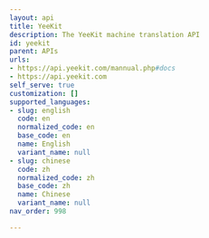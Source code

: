 ```yaml
---
layout: api
title: YeeKit
description: The YeeKit machine translation API
id: yeekit
parent: APIs
urls:
- https://api.yeekit.com/mannual.php#docs
- https://api.yeekit.com
self_serve: true
customization: []
supported_languages:
- slug: english
  code: en
  normalized_code: en
  base_code: en
  name: English
  variant_name: null
- slug: chinese
  code: zh
  normalized_code: zh
  base_code: zh
  name: Chinese
  variant_name: null
nav_order: 998

---
```




